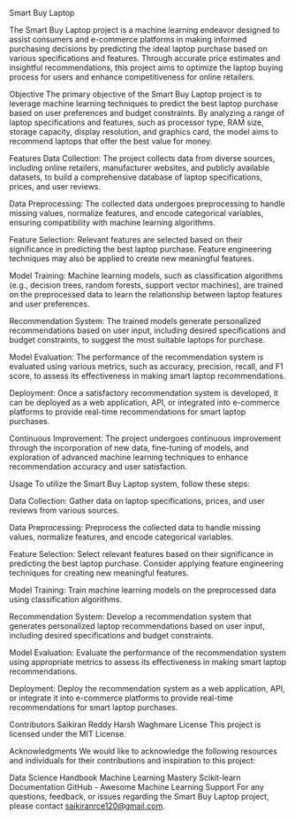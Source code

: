 Smart Buy Laptop


The Smart Buy Laptop project is a machine learning endeavor designed to assist consumers and e-commerce platforms in making informed purchasing decisions by predicting the ideal laptop purchase based on various specifications and features. Through accurate price estimates and insightful recommendations, this project aims to optimize the laptop buying process for users and enhance competitiveness for online retailers.

Objective
The primary objective of the Smart Buy Laptop project is to leverage machine learning techniques to predict the best laptop purchase based on user preferences and budget constraints. By analyzing a range of laptop specifications and features, such as processor type, RAM size, storage capacity, display resolution, and graphics card, the model aims to recommend laptops that offer the best value for money.

Features
Data Collection: The project collects data from diverse sources, including online retailers, manufacturer websites, and publicly available datasets, to build a comprehensive database of laptop specifications, prices, and user reviews.

Data Preprocessing: The collected data undergoes preprocessing to handle missing values, normalize features, and encode categorical variables, ensuring compatibility with machine learning algorithms.

Feature Selection: Relevant features are selected based on their significance in predicting the best laptop purchase. Feature engineering techniques may also be applied to create new meaningful features.

Model Training: Machine learning models, such as classification algorithms (e.g., decision trees, random forests, support vector machines), are trained on the preprocessed data to learn the relationship between laptop features and user preferences.

Recommendation System: The trained models generate personalized recommendations based on user input, including desired specifications and budget constraints, to suggest the most suitable laptops for purchase.

Model Evaluation: The performance of the recommendation system is evaluated using various metrics, such as accuracy, precision, recall, and F1 score, to assess its effectiveness in making smart laptop recommendations.

Deployment: Once a satisfactory recommendation system is developed, it can be deployed as a web application, API, or integrated into e-commerce platforms to provide real-time recommendations for smart laptop purchases.

Continuous Improvement: The project undergoes continuous improvement through the incorporation of new data, fine-tuning of models, and exploration of advanced machine learning techniques to enhance recommendation accuracy and user satisfaction.

Usage
To utilize the Smart Buy Laptop system, follow these steps:

Data Collection: Gather data on laptop specifications, prices, and user reviews from various sources.

Data Preprocessing: Preprocess the collected data to handle missing values, normalize features, and encode categorical variables.

Feature Selection: Select relevant features based on their significance in predicting the best laptop purchase. Consider applying feature engineering techniques for creating new meaningful features.

Model Training: Train machine learning models on the preprocessed data using classification algorithms.

Recommendation System: Develop a recommendation system that generates personalized laptop recommendations based on user input, including desired specifications and budget constraints.

Model Evaluation: Evaluate the performance of the recommendation system using appropriate metrics to assess its effectiveness in making smart laptop recommendations.

Deployment: Deploy the recommendation system as a web application, API, or integrate it into e-commerce platforms to provide real-time recommendations for smart laptop purchases.

Contributors
Saikiran Reddy
Harsh Waghmare 
License
This project is licensed under the MIT License.

Acknowledgments
We would like to acknowledge the following resources and individuals for their contributions and inspiration to this project:

Data Science Handbook
Machine Learning Mastery
Scikit-learn Documentation
GitHub - Awesome Machine Learning
Support
For any questions, feedback, or issues regarding the Smart Buy Laptop project, please contact saikiranrce120@gmail.com.


